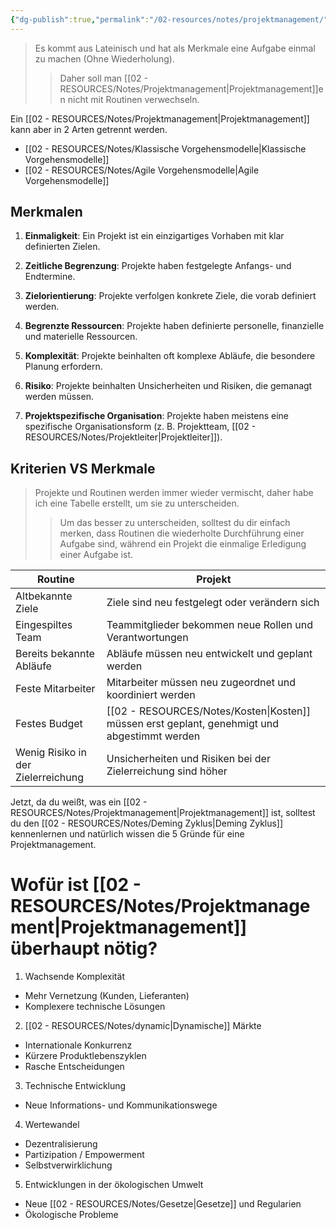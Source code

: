 ```yaml
---
{"dg-publish":true,"permalink":"/02-resources/notes/projektmanagement/","tags":["ausbildung/gfn/ap1","projektmanagement"],"noteIcon":"","updated":"2025-09-27T01:32:45.065+02:00"}
---
```


>Es kommt aus Lateinisch und hat als Merkmale eine Aufgabe einmal zu machen (Ohne Wiederholung). 
>>Daher soll man [[02 - RESOURCES/Notes/Projektmanagement\|Projektmanagement]]en nicht mit Routinen verwechseln.

Ein [[02 - RESOURCES/Notes/Projektmanagement\|Projektmanagement]] kann aber in 2 Arten getrennt werden.
- [[02 - RESOURCES/Notes/Klassische Vorgehensmodelle\|Klassische Vorgehensmodelle]]
- [[02 - RESOURCES/Notes/Agile Vorgehensmodelle\|Agile Vorgehensmodelle]]

## Merkmalen
1. **Einmaligkeit**: Ein Projekt ist ein einzigartiges Vorhaben mit klar definierten Zielen.
    
2. **Zeitliche Begrenzung**: Projekte haben festgelegte Anfangs- und Endtermine.
    
3. **Zielorientierung**: Projekte verfolgen konkrete Ziele, die vorab definiert werden.
    
4. **Begrenzte Ressourcen**: Projekte haben definierte personelle, finanzielle und materielle Ressourcen.
    
5. **Komplexität**: Projekte beinhalten oft komplexe Abläufe, die besondere Planung erfordern.
    
6. **Risiko**: Projekte beinhalten Unsicherheiten und Risiken, die gemanagt werden müssen.
    
7. **Projektspezifische Organisation**: Projekte haben meistens eine spezifische Organisationsform (z. B. Projektteam, [[02 - RESOURCES/Notes/Projektleiter\|Projektleiter]]).

## Kriterien VS Merkmale

> Projekte und Routinen werden immer wieder vermischt, daher habe ich eine Tabelle erstellt, um sie zu unterscheiden.
>> Um das besser zu unterscheiden, solltest du dir einfach merken, dass Routinen die wiederholte Durchführung einer Aufgabe sind, während ein Projekt die einmalige Erledigung einer Aufgabe ist.

| Routine                            | Projekt                                                      |
| ---------------------------------- | ------------------------------------------------------------ |
| Altbekannte Ziele                  | Ziele sind neu festgelegt oder verändern sich                |
| Eingespiltes Team                  | Teammitglieder bekommen neue Rollen und Verantwortungen      |
| Bereits bekannte Abläufe           | Abläufe müssen neu entwickelt und geplant werden             |
| Feste Mitarbeiter                  | Mitarbeiter müssen neu zugeordnet und koordiniert werden     |
| Festes Budget                      | [[02 - RESOURCES/Notes/Kosten\|Kosten]] müssen erst geplant, genehmigt und abgestimmt werden  |
| Wenig Risiko in der Zielerreichung | Unsicherheiten und Risiken bei der Zielerreichung sind höher |

Jetzt, da du weißt, was ein [[02 - RESOURCES/Notes/Projektmanagement\|Projektmanagement]] ist, solltest du den [[02 - RESOURCES/Notes/Deming Zyklus\|Deming Zyklus]] kennenlernen und natürlich wissen die 5 Gründe für eine Projektmanagement.

# Wofür ist [[02 - RESOURCES/Notes/Projektmanagement\|Projektmanagement]] überhaupt nötig?

1. Wachsende Komplexität
- Mehr Vernetzung (Kunden, Lieferanten)
- Komplexere technische Lösungen

2. [[02 - RESOURCES/Notes/dynamic\|Dynamische]] Märkte
- Internationale Konkurrenz
- Kürzere Produktlebenszyklen
- Rasche Entscheidungen

3. Technische Entwicklung
- Neue Informations- und Kommunikationswege

4. Wertewandel
- Dezentralisierung
- Partizipation / Empowerment
- Selbstverwirklichung

5. Entwicklungen in der ökologischen Umwelt
- Neue [[02 - RESOURCES/Notes/Gesetze\|Gesetze]] und Regularien
- Ökologische Probleme